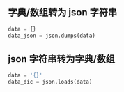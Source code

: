 ## 字典/数组转为 json 字符串

```python
data = {}
data_json = json.dumps(data)
```



## json 字符串转为字典/数组

```python
data = '{}'
data_dic = json.loads(data)
```

